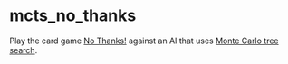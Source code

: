 # mcts_no_thanks
Play the card game [No Thanks!](https://boardgamegeek.com/boardgame/12942/no-thanks) against an AI that uses [Monte Carlo tree search](https://en.wikipedia.org/wiki/Monte_Carlo_tree_search).
